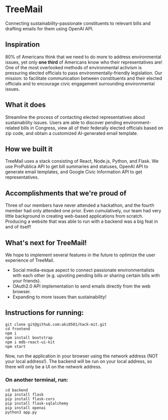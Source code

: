 # TreeMail
Connecting sustainability-passionate constituents to relevant bills and drafting emails for them using OpenAI API.

## Inspiration
80% of Americans think that we need to do more to address environmental issues, yet only **one third** 
of Americans know who their representatives are! One of the most overlooked methods of environmental activism is pressuring elected officials to pass environmentally-friendly legislation. Our mission: to facilitate communication between constituents and their elected officials and to encourage civic engagement surrounding environmental issues.

## What it does
Streamline the process of contacting elected representatives about sustainability issues. Users are able to discover pending environment-related bills in Congress, view all of their federally elected officials based on zip code, and obtain a customized AI-generated email template.

## How we built it
TreeMail uses a stack consisting of React, Node.js, Python, and Flask. We use ProPublica API to get bill summaries and statuses, OpenAI API to generate email templates, and Google Civic Information API to get representatives.

## Accomplishments that we're proud of
Three of our members have never attended a hackathon, and the fourth member had only attended one prior. Even cumulatively, our team had very little background in creating web-based applications from scratch. Producing a website that was able to run with a backend was a big feat in and of itself!

## What's next for TreeMail!
We hope to implement several features in the future to optimize the user experience of TreeMail. 
 - Social media-esque aspect to connect passionate environmentalists with each other (e.g. upvoting pending bills or sharing certain bills with your friends).
 - OAuth2.0 API implementation to send emails directly from the web browser.
 - Expanding to more issues than sustainability!


## Instructions for running:
```
git clone git@github.com:aki0501/hack-mit.git
cd frontend
npm i
npm install bootstrap
npm i mdb-react-ui-kit
npm start

```

Now, run the application in your browser using the network address (NOT your local address!). The backend will be run on your local address, so there will only be a UI on the network address.

### On another terminal, run:
```
cd backend
pip install flask
pip install flask-cors
pip install flask-sqlalchemy
pip install openai
python3 app.py
```


